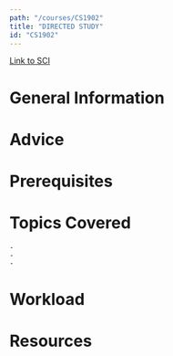 ```yaml
---
path: "/courses/CS1902"
title: "DIRECTED STUDY"
id: "CS1902"
---
```


[Link to SCI]("http://courses.sci.pitt.edu/courses/courses/view/CS-1902")

# General Information

# Advice

# Prerequisites

<!-- PREREQ_REPLACEMENT (Do not remove) -->

<!-- END PREREQ_REPLACEMENT (Do not remove) -->

# Topics Covered

    -
    -
    -

# Workload

<!-- TESTIMONIALS
# Testimonials
This gets replaced with Gatsby, its
data comes from Google Sheets for easier
editing!
-->

# Resources
